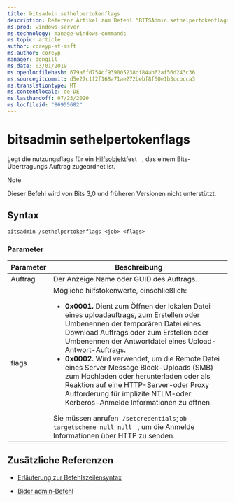 ```yaml
---
title: bitsadmin sethelpertokenflags
description: Referenz Artikel zum Befehl "BITSAdmin sethelpertokenflags", mit dem die nutzungsflags für ein Hilfsobjekt festgelegt werden, das einem Bits-Übertragungs Auftrag zugeordnet ist.
ms.prod: windows-server
ms.technology: manage-windows-commands
ms.topic: article
author: coreyp-at-msft
ms.author: coreyp
manager: dongill
ms.date: 03/01/2019
ms.openlocfilehash: 679a6fd754cf939005238df84ab62af56d243c36
ms.sourcegitcommit: d5e27c1f2f168a71ae272bebf8f50e1b3ccbcca3
ms.translationtype: MT
ms.contentlocale: de-DE
ms.lasthandoff: 07/23/2020
ms.locfileid: "86955682"
---
```

# <a name="bitsadmin-sethelpertokenflags"></a>bitsadmin sethelpertokenflags

Legt die nutzungsflags für ein [Hilfsobjekt](/windows/win32/bits/helper-tokens-for-bits-transfer-jobs)fest   , das einem Bits-Übertragungs Auftrag zugeordnet ist.

> [!NOTE]
> Dieser Befehl wird von Bits 3,0 und früheren Versionen nicht unterstützt.

## <a name="syntax"></a>Syntax

```
bitsadmin /sethelpertokenflags <job> <flags>
```

### <a name="parameters"></a>Parameter

| Parameter | Beschreibung |
| --------- | ----------- |
| Auftrag | Der Anzeige Name oder GUID des Auftrags. |
| flags | Mögliche hilfstokenwerte, einschließlich:<ul><li>**0x0001.** Dient zum Öffnen der lokalen Datei eines uploadauftrags, zum Erstellen oder Umbenennen der temporären Datei eines Download Auftrags oder zum Erstellen oder Umbenennen der Antwortdatei eines Upload-Antwort-Auftrags.</li><li>**0x0002.** Wird verwendet, um die Remote Datei eines Server Message Block-Uploads (SMB) zum Hochladen oder herunterladen oder als Reaktion auf eine HTTP-Server-oder Proxy Aufforderung für implizite NTLM-oder Kerberos-Anmelde Informationen zu öffnen.</li></ul>Sie müssen anrufen  `/setcredentialsjob targetscheme null null`   , um die Anmelde Informationen über HTTP zu senden. |

## <a name="additional-references"></a>Zusätzliche Referenzen

- [Erläuterung zur Befehlszeilensyntax](command-line-syntax-key.md)

- [Bider admin-Befehl](bitsadmin.md)
